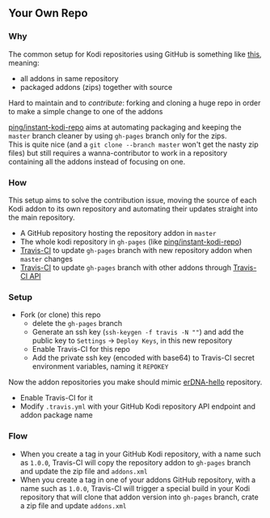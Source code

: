 ## Your Own Repo

### Why

The common setup for Kodi repositories using GitHub is something like [this](https://github.com/aenemapy/aenemapyrepo/), meaning:

* all addons in same repository
* packaged addons (zips) together with source

Hard to maintain and to *contribute*: forking and cloning a huge repo in order to make a simple change to one of the addons

[ping/instant-kodi-repo](https://github.com/ping/instant-kodi-repo) aims at automating packaging and keeping the `master` branch cleaner by using `gh-pages` branch only for the zips.  
This is quite nice (and a `git clone --branch master` won't get the nasty zip files) but still requires a wanna-contributor to work in a repository containing all the addons instead of focusing on one.

### How

This setup aims to solve the contribution issue, moving the source of each Kodi addon to its own repository and automating their updates straight into the main repository.

* A GitHub repository hosting the repository addon in `master`
* The whole kodi repository in `gh-pages` (like [ping/instant-kodi-repo](https://github.com/ping/instant-kodi-repo))
* [Travis-CI](http://travis-ci.org/) to update `gh-pages` branch with new repository addon when `master` changes
* [Travis-CI](http://travis-ci.org/) to update `gh-pages` branch with other addons through [Travis-CI API](https://docs.travis-ci.com/user/triggering-builds/)

### Setup

* Fork (or clone) this repo
  * delete the `gh-pages` branch
  * Generate an ssh key (`ssh-keygen -f travis -N ""`) and add the public key to `Settings` -> `Deploy Keys`, in this new repository
  * Enable Travis-CI for this repo
  * Add the private ssh key (encoded with base64) to Travis-CI secret environment variables, naming it `REPOKEY`

Now the addon repositories you make should mimic [erDNA-hello](https://github.com/fopina/erDNA-hello/) repository.

* Enable Travis-CI for it
* Modify `.travis.yml` with your GitHub Kodi repository API endpoint and addon package name

### Flow

* When you create a tag in your GitHub Kodi repository, with a name such as `1.0.0`, Travis-CI will copy the repository addon to `gh-pages` branch and update the zip file and `addons.xml`
* When you create a tag in one of your addons GitHub repository, with a name such as `1.0.0`, Travis-CI will trigger a special build in your Kodi repository that will clone that addon version into `gh-pages` branch, crate a zip file and update `addons.xml`





